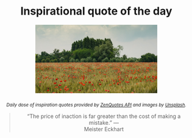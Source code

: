 
<div align="center">

# Inspirational quote of the day

<img src="./data/photo.jpeg" alt="Beautiful nature photo" width="320" height="180">

<sub><i>Daily dose of inspiration quotes provided by [ZenQuotes API](https://zenquotes.io/) and images by [Unsplash](https://unsplash.com/).</i></sub>


<blockquote>&ldquo;The price of inaction is far greater than the cost of making a mistake.&rdquo; &mdash; <footer>Meister Eckhart</footer></blockquote>

</div>
